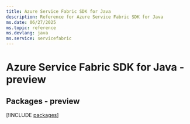 ```yaml
---
title: Azure Service Fabric SDK for Java
description: Reference for Azure Service Fabric SDK for Java
ms.date: 06/27/2025
ms.topic: reference
ms.devlang: java
ms.service: servicefabric
---
```

# Azure Service Fabric SDK for Java - preview
## Packages - preview
[!INCLUDE [packages](service-fabric-index.md)]